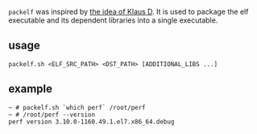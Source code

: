 `packelf` was inspired by [the idea of Klaus D](https://askubuntu.com/a/546305). It is used to package the elf executable and its dependent libraries into a single executable.



## usage

```
packelf.sh <ELF_SRC_PATH> <DST_PATH> [ADDITIONAL_LIBS ...]
```



## example

```
~ # packelf.sh `which perf` /root/perf
~ # /root/perf --version
perf version 3.10.0-1160.49.1.el7.x86_64.debug
```


